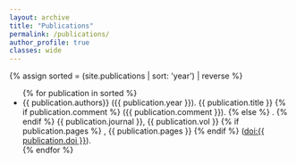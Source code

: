 ```yaml
---
layout: archive
title: "Publications"
permalink: /publications/
author_profile: true
classes: wide
---
```


{% assign sorted = (site.publications | sort: 'year') | reverse %}

 <ul>
{% for publication in sorted %}
 <li> {{ publication.authors}} ({{ publication.year }}). {{ publication.title }}
 	{% if publication.comment %}
 	({{ publication.comment }}).
 	{% else %} .
 	{% endif %}
	{{ publication.journal }}, {{ publication.vol }}
 	{% if publication.pages %} 
 		, {{ publication.pages }}
 	{% endif %}  
 	(<a href="https://doi.org/{{ publication.doi }}">doi:{{ publication.doi }}</a>).
 </li>
{% endfor %}
